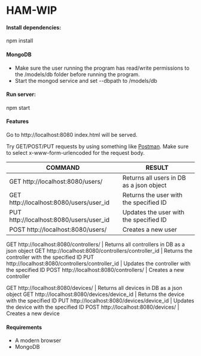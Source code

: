 # HAM-WIP

#### Install dependencies:
npm install

#### MongoDB
* Make sure the user running the program has read/write permissions
to the /models/db folder before running the program.
* Start the mongod service and set --dbpath to /models/db

#### Run server:
npm start

#### Features
Go to http://localhost:8080
index.html will be served.

Try GET/POST/PUT requests by using something like [Postman](https://www.getpostman.com).
Make sure to select x-www-form-urlencoded for the request body.

COMMAND | RESULT
--- | ---
GET http://localhost:8080/users/ | Returns all users in DB as a json object
GET http://localhost:8080/users/user_id | Returns the user with the specified ID
PUT http://localhost:8080/users/user_id | Updates the user with the specified ID
POST http://localhost:8080/users/ | Creates a new user

GET http://localhost:8080/controllers/ | Returns all controllers in DB as a json object
GET http://localhost:8080/controllers/controller_id | Returns the controller with the specified ID
PUT http://localhost:8080/controllers/controller_id | Updates the controller with the specified ID
POST http://localhost:8080/controllers/ | Creates a new controller

GET http://localhost:8080/devices/ | Returns all devices in DB as a json object
GET http://localhost:8080/devices/device_id | Returns the device with the specified ID
PUT http://localhost:8080/devices/device_id | Updates the device with the specified ID
POST http://localhost:8080/devices/ | Creates a new device

#### Requirements
* A modern browser
* MongoDB